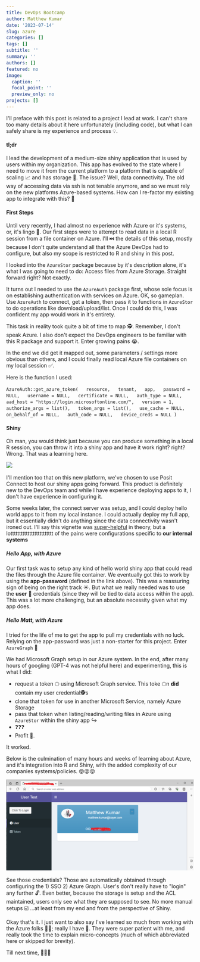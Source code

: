 ```yaml
---
title: DevOps Bootcamp
author: Matthew Kumar
date: '2023-07-14'
slug: azure
categories: []
tags: []
subtitle: ''
summary: ''
authors: []
featured: no
image:
  caption: ''
  focal_point: ''
  preview_only: no
projects: []
---
```


I'll preface with this post is related to a project I lead at work. I can't share too many details about it here unfortunately (including code), but what I can safely share is my experience and process 💡.

<h4>tl;dr</h4>

I lead the development of a medium-size shiny application that is used by users within my organization. This app has evolved to the state where I need to move it from the current platform to a platform that is capable of scaling 📈 and has storage 📁. The issue? Well, data connectivity. The old way of accessing data via ssh is not tenable anymore, and so we must rely on the new platforms Azure-based systems. How can I re-factor my existing app to integrate with this? 🎯

<h4>First Steps</h4>

Until very recently, I had almost no experience with Azure or it's systems, or, it's lingo 💬. Our first steps were to attempt to read data in a local R session from a file container on Azure. I'll ⏭️ the details of this setup, mostly because I don't quite understand all that the Azure DevOps had to configure, but also my scope is restricted to R and shiny in this post.

I looked into the `AzureStor` package because by it's description alone, it's what I was going to need to do: Access files from Azure Storage. Straight forward right? Not exactly.

It turns out I needed to use the `AzureAuth` package first, whose sole focus is on establishing authentication with services on Azure. OK, so gameplan. Use `AzureAuth` to connect, get a token, then pass it to functions in `AzureStor` to do operations like download/upload/list. Once I could do this, I was confident my app would work in it's entirety.

This task in reality took quite a bit of time to map 🕵. Remember, I don't speak Azure. I also don't expect the DevOps engineers to be familiar with this R package and support it. Enter growing pains 😭.

In the end we did get it mapped out, some parameters / settings more obvious than others, and I could finally read local Azure file containers on my local session ✅.

Here is the function I used:

`AzureAuth::get_azure_token(   resource,   tenant,   app,   password = NULL,   username = NULL,   certificate = NULL,   auth_type = NULL,   aad_host = "https://login.microsoftonline.com/",   version = 1,   authorize_args = list(),   token_args = list(),   use_cache = NULL,   on_behalf_of = NULL,   auth_code = NULL,   device_creds = NULL )`

<h4>Shiny</h4>

Oh man, you would think just because you can produce something in a local R session, you can throw it into a shiny app and have it work right? right? Wrong. That was a learning here.

<img src = "https://i.imgflip.com/5c7lwq.png">

I'll mention too that on this new platform, we've chosen to use Posit Connect to host our shiny apps going forward. This product is definitely new to the DevOps team and while I have experience deploying apps to it, I don't have experience in configuring it.

Some weeks later, the connect server was setup, and I could deploy hello world apps to it from my local instance. I could actually deploy my full app, but it essentially didn't do anything since the data connectivity wasn't ironed out. I'll say this vignette was [super-helpful](https://cran.r-project.org/web/packages/AzureAuth/vignettes/shiny.html) in theory, but a lottttttttttttttttttttttttt of the pains were configurations specific to <strong>our internal systems</strong>

<h5>Hello App, with Azure</h5>

Our first task was to setup any kind of hello world shiny app that could read the files through the Azure file container. We eventually got this to work by using the <strong>app-password</strong> (defined in the link above). This was a reassuring sign of being on the right track ☀️. But what we really needed was to use the <strong>user</strong> 👥 credentials (since they will be tied to data access within the app). This was a lot more challenging, but an absolute necessity given what my app does.

<h5>Hello Matt, with Azure</h5>

I tried for the life of me to get the app to pull my credentials with no luck. Relying on the app-password was just a non-starter for this project. Enter `AzureGraph` 🌄

We had Microsoft Graph setup in our Azure system. In the end, after many hours of googling (GPT-4 was not helpful here) and experimenting, this is what I did:

-   request a token 🌕️ using Microsoft Graph service. This toke 🌕️n <strong>did</strong> contain my user credential🕵s
-   clone that token for use in another Microsoft Service, namely Azure Storage
-   pass that token when listing/reading/writing files in Azure using `AzureStor` within the shiny app ↪️
-   ❓️❓️❓️
-   Profit 🤑.

It worked.

Below is the culmination of many hours and weeks of learning about Azure, and it's integration into R and Shiny, with the added complexity of our companies systems/policies. 😝😝😝

![](azure.png)

See those credentials? Those are automatically obtained through configuring the 1) SSO 2) Azure Graph. User's don't really have to "login" any further 🔓. Even better, because the storage is setup and the ACL maintained, users only see what they are supposed to see. No more manual setups ☑️ ...at least from my end and from the perspective of Shiny.

Okay that's it. I just want to also say I've learned so much from working with the Azure folks 💪🏻; really I have 🙏. They were super patient with me, and really took the time to explain micro-concepts (much of which abbreviated here or skipped for brevity).

Till next time, 🍻🥂🥃
